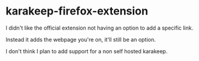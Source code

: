 # karakeep-firefox-extension

I didn't like the official extension not having an option to add a specific link.

Instead it adds the webpage you're on, it'll still be an option.

I don't think I plan to add support for a non self hosted karakeep.
